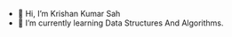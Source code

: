 - 👋 Hi, I’m Krishan Kumar Sah
- 🌱 I’m currently learning Data Structures And Algorithms.
<!---
krishhn13/krishhn13 is a ✨ special ✨ repository because its `README.md` (this file) appears on your GitHub profile.
You can click the Preview link to take a look at your changes.
--->
